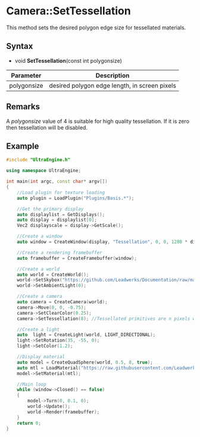 # Camera::SetTessellation

This method sets the desired polygon edge size for tessellated materials.

## Syntax

- void **SetTessellation**(const int polygonsize)

| Parameter | Description |
| --- | --- |
| polygonsize | desired polygon edge length, in screen pixels |

## Remarks

A *polygonsize* value of 4 is suitable for high quality tessellation. If it is zero then tessellation will be disabled.

## Example

```c++
#include "UltraEngine.h"

using namespace UltraEngine;

int main(int argc, const char* argv[])
{
    //Load plugin for texture loading
    auto plugin = LoadPlugin("Plugins/Basis.*");

    //Get the primary display
    auto displaylist = GetDisplays();
    auto display = displaylist[0];
    Vec2 displayscale = display->GetScale();

    //Create a window
    auto window = CreateWindow(display, "Tessellation", 0, 0, 1280 * displayscale.x, 720 * displayscale.y);

    //Create a rendering framebuffer
    auto framebuffer = CreateFramebuffer(window);

    //Create a world
    auto world = CreateWorld();
    world->SetSkybox("https://github.com/Leadwerks/Documentation/raw/master/Assets/Materials/Sky/sunset.basis");
    world->SetAmbientLight(0);

    //Create a camera
    auto camera = CreateCamera(world);
    camera->Move(0, 0, -0.75);
    camera->SetClearColor(0.25);
    camera->SetTessellation(8); //Tessellated primitives are n pixels wide(zero or less disables tessellation)

    //Create a light
    auto  light = CreateLight(world, LIGHT_DIRECTIONAL);
    light->SetRotation(35, -55, 0);
    light->SetColor(1.2);

    //Display material
    auto model = CreateQuadSphere(world, 0.5, 8, true);
    auto mtl = LoadMaterial("https://raw.githubusercontent.com/Leadwerks/Documentation/master/Assets/Materials/Ground/rocky_soil.mtl");
    model->SetMaterial(mtl);

    //Main loop
    while (window->Closed() == false)
    {
        model->Turn(0, 0.1, 0);
        world->Update();
        world->Render(framebuffer);
    }
    return 0;
}
```
